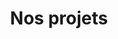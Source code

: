 ---
layout: list
title: Nos projets
slug: Nos projets
menu: true
order: 2
description: >
  Ici, vous pouvez retrouver tous nos projets depuis 2018, allant des projets de troisième année jusqu'aux projets personnels des étudiants de l'association. Des documentations détaillées sont à votre disposition pour chaque projet, expliquant en détail ce que nous faisons dans nos projets. Vous pourrez ainsi vous inspirer et même réaliser ces projets vous-même.
accent_color: '#E04750'
accent_image:         
  background: '#2D2D36'
  overlay:    false  
accent_image:         /assets/img/robot-cdr-2023.jpg
---